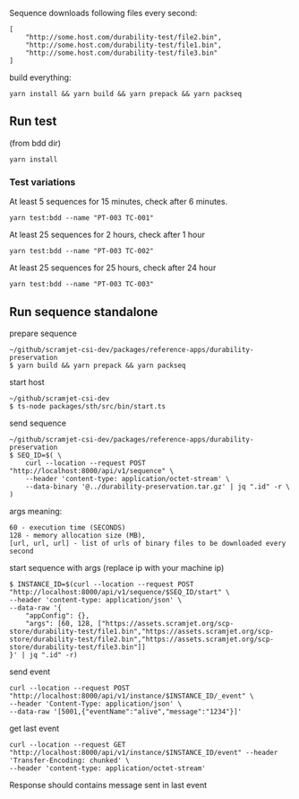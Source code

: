 Sequence downloads following files every second:
```
[
    "http://some.host.com/durability-test/file2.bin",
    "http://some.host.com/durability-test/file1.bin",
    "http://some.host.com/durability-test/file3.bin"
]
```

build everything:
```
yarn install && yarn build && yarn prepack && yarn packseq
```

## Run test
(from bdd dir)
```
yarn install
```

### Test variations

At least 5 sequences for 15 minutes, check after 6 minutes.
```
yarn test:bdd --name "PT-003 TC-001"
```

At least 25 sequences for 2 hours, check after 1 hour
```
yarn test:bdd --name "PT-003 TC-002"
```

At least 25 sequences for 25 hours, check after 24 hour
```
yarn test:bdd --name "PT-003 TC-003"
```

## Run sequence standalone

prepare sequence
```
~/github/scramjet-csi-dev/packages/reference-apps/durability-preservation
$ yarn build && yarn prepack && yarn packseq
```

start host
```
~/github/scramjet-csi-dev
$ ts-node packages/sth/src/bin/start.ts
```

send sequence
```
~/github/scramjet-csi-dev/packages/reference-apps/durability-preservation
$ SEQ_ID=$( \
    curl --location --request POST "http://localhost:8000/api/v1/sequence" \
    --header 'content-type: application/octet-stream' \
    --data-binary '@../durability-preservation.tar.gz' | jq ".id" -r \
)
```

args meaning:
```
60 - execution time (SECONDS)
128 - memory allocation size (MB),
[url, url, url] - list of urls of binary files to be downloaded every second
```

start sequence with args (replace ip with your machine ip)
```
$ INSTANCE_ID=$(curl --location --request POST "http://localhost:8000/api/v1/sequence/$SEQ_ID/start" \
--header 'content-type: application/json' \
--data-raw '{
    "appConfig": {},
    "args": [60, 128, ["https://assets.scramjet.org/scp-store/durability-test/file1.bin","https://assets.scramjet.org/scp-store/durability-test/file2.bin","https://assets.scramjet.org/scp-store/durability-test/file3.bin"]]
}' | jq ".id" -r)
```

send event
```
curl --location --request POST "http://localhost:8000/api/v1/instance/$INSTANCE_ID/_event" \
--header 'Content-Type: application/json' \
--data-raw '[5001,{"eventName":"alive","message":"1234"}]'
```

get last event
```
curl --location --request GET "http://localhost:8000/api/v1/instance/$INSTANCE_ID/event" --header 'Transfer-Encoding: chunked' \
--header 'content-type: application/octet-stream'
```

Response should contains message sent in last event
